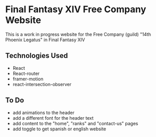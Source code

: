 # Final Fantasy XIV Free Company Website

This is a work in progress website for the Free Company (guild) "14th Phoenix Legatus" in Final Fantasy XIV

## Technologies Used

- React
- React-router
- framer-motion
- react-intersection-observer

## To Do

- add animations to the header
- add a different font for the header text
- add content to the "home", "ranks" and "contact-us" pages
- add toggle to get spanish or english website
